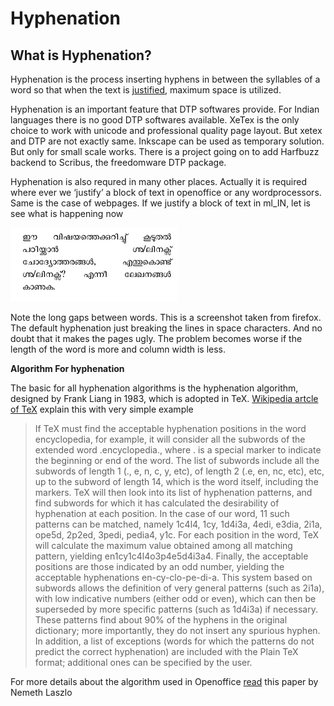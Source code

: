 # Hyphenation

## **What is Hyphenation?**

Hyphenation is the process inserting hyphens in between the syllables of a word so that when the text is [justified](http://en.wikipedia.org/wiki/Justification_\(typesetting\)), maximum space is utilized.

Hyphenation is an important feature that DTP softwares provide. For Indian languages there is no good DTP softwares available. XeTex is the only choice to work with unicode and professional quality page layout. But xetex and DTP are not exactly same. Inkscape can be used as temporary solution. But only for small scale works. There is a project going on to add Harfbuzz backend to Scribus, the freedomware DTP package.

Hyphenation is also requred in many other places. Actually it is required where ever we ‘justify’ a block of text in openoffice or any wordprocessors. Same is the case of webpages. If we justify a block of text in ml_IN, let is see what is happening now

![](<../../.gitbook/assets/image (12).png>)

Note the long gaps between words. This is a screenshot taken from firefox. The default hyphenation just breaking the lines in space characters. And no doubt that it makes the pages ugly. The problem becomes worse if the length of the word is more and column width is less.

**Algorithm For hyphenation**

The basic for all hyphenation algorithms is the hyphenation algorithm, designed by Frank Liang in 1983, which is adopted in TeX. [Wikipedia artcle of TeX](http://en.wikipedia.org/wiki/TeX#Hyphenation_and_justification) explain this with very simple example

> If TeX must find the acceptable hyphenation positions in the word encyclopedia, for example, it will consider all the subwords of the extended word .encyclopedia., where . is a special marker to indicate the beginning or end of the word. The list of subwords include all the subwords of length 1 (., e, n, c, y, etc), of length 2 (.e, en, nc, etc), etc, up to the subword of length 14, which is the word itself, including the markers. TeX will then look into its list of hyphenation patterns, and find subwords for which it has calculated the desirability of hyphenation at each position. In the case of our word, 11 such patterns can be matched, namely 1c4l4, 1cy, 1d4i3a, 4edi, e3dia, 2i1a, ope5d, 2p2ed, 3pedi, pedia4, y1c. For each position in the word, TeX will calculate the maximum value obtained among all matching pattern, yielding en1cy1c4l4o3p4e5d4i3a4. Finally, the acceptable positions are those indicated by an odd number, yielding the acceptable hyphenations en-cy-clo-pe-di-a. This system based on subwords allows the definition of very general patterns (such as 2i1a), with low indicative numbers (either odd or even), which can then be superseded by more specific patterns (such as 1d4i3a) if necessary. These patterns find about 90% of the hyphens in the original dictionary; more importantly, they do not insert any spurious hyphen. In addition, a list of exceptions (words for which the patterns do not predict the correct hyphenation) are included with the Plain TeX format; additional ones can be specified by the user.

For more details about the algorithm used in Openoffice [read](http://markmail.org/download.xqy?id=rwne7kf67ttyk62l\&number=2) this paper by Nemeth Laszlo
